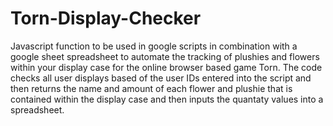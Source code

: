 # Torn-Display-Checker
Javascript function to be used in google scripts in combination with a google sheet spreadsheet to automate the tracking of plushies and flowers within your display case for the online browser based game Torn.
The code checks all user displays based of the user IDs entered into the script and then returns the name and amount of each flower and plushie that is contained within the display case and then inputs the quantaty values into a spreadsheet.
